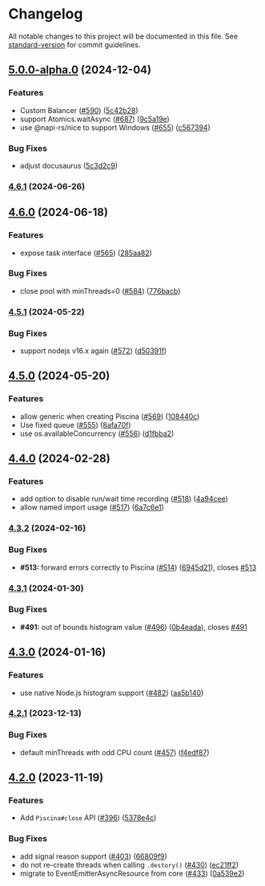 # Changelog

All notable changes to this project will be documented in this file. See [standard-version](https://github.com/conventional-changelog/standard-version) for commit guidelines.

## [5.0.0-alpha.0](https://github.com/piscinajs/piscina/compare/v4.6.1...v5.0.0-alpha.0) (2024-12-04)


### Features

* Custom Balancer ([#590](https://github.com/piscinajs/piscina/issues/590)) ([5c42b28](https://github.com/piscinajs/piscina/commit/5c42b28942f39399ea4aad39dd1f4367959c1e8f))
* support Atomics.waitAsync ([#687](https://github.com/piscinajs/piscina/issues/687)) ([9c5a19e](https://github.com/piscinajs/piscina/commit/9c5a19ea491b159b82f23512811555a5c4aa2d3f))
* use @napi-rs/nice to support Windows ([#655](https://github.com/piscinajs/piscina/issues/655)) ([c567394](https://github.com/piscinajs/piscina/commit/c56739465000f455fcf7abc2f83501054cab22a4))


### Bug Fixes

* adjust docusaurus ([5c3d2c9](https://github.com/piscinajs/piscina/commit/5c3d2c90ff0a00f338d194b20efdc6772d8e01e3))

### [4.6.1](https://github.com/piscinajs/piscina/compare/v4.6.0...v4.6.1) (2024-06-26)

## [4.6.0](https://github.com/piscinajs/piscina/compare/v4.5.2...v4.6.0) (2024-06-18)


### Features

* expose task interface ([#565](https://github.com/piscinajs/piscina/issues/565)) ([285aa82](https://github.com/piscinajs/piscina/commit/285aa82b45cfb1f33210812c441c83a44c78ed34))


### Bug Fixes

* close pool with minThreads=0 ([#584](https://github.com/piscinajs/piscina/issues/584)) ([776bacb](https://github.com/piscinajs/piscina/commit/776bacbebbc7f3adcde767a7dfada574da58bfe6))

### [4.5.1](https://github.com/piscinajs/piscina/compare/v4.5.0...v4.5.1) (2024-05-22)


### Bug Fixes

* support nodejs v16.x again ([#572](https://github.com/piscinajs/piscina/issues/572)) ([d50391f](https://github.com/piscinajs/piscina/commit/d50391fe93a6319c2a554f34d39cce0c946564ec))

## [4.5.0](https://github.com/piscinajs/piscina/compare/v4.4.0...v4.5.0) (2024-05-20)


### Features

* allow generic when creating Piscina ([#569](https://github.com/piscinajs/piscina/issues/569)) ([108440c](https://github.com/piscinajs/piscina/commit/108440c5586bad0be376c65a56836875fce5bef9))
* Use fixed queue ([#555](https://github.com/piscinajs/piscina/issues/555)) ([8afa70f](https://github.com/piscinajs/piscina/commit/8afa70faaefeb7ed87516af06aad5924a4dbe7f0))
* use os.availableConcurrency ([#556](https://github.com/piscinajs/piscina/issues/556)) ([d1fbba2](https://github.com/piscinajs/piscina/commit/d1fbba2cae4c189b822672bb63f50b7381cbb6ab))

## [4.4.0](https://github.com/piscinajs/piscina/compare/v4.3.2...v4.4.0) (2024-02-28)


### Features

* add option to disable run/wait time recording ([#518](https://github.com/piscinajs/piscina/issues/518)) ([4a94cee](https://github.com/piscinajs/piscina/commit/4a94cee847395a0395cce68743332009214243f2))
* allow named import usage ([#517](https://github.com/piscinajs/piscina/issues/517)) ([6a7c6e1](https://github.com/piscinajs/piscina/commit/6a7c6e170b19d1c6285c0230ad02f1a259fc69a3))

### [4.3.2](https://github.com/piscinajs/piscina/compare/v4.3.1...v4.3.2) (2024-02-16)


### Bug Fixes

* **#513:** forward errors correctly to Piscina ([#514](https://github.com/piscinajs/piscina/issues/514)) ([6945d21](https://github.com/piscinajs/piscina/commit/6945d21d47b72dfa801e0309948fea9fbf708c91)), closes [#513](https://github.com/piscinajs/piscina/issues/513)

### [4.3.1](https://github.com/piscinajs/piscina/compare/v4.3.0...v4.3.1) (2024-01-30)


### Bug Fixes

* **#491:** out of bounds histogram value ([#496](https://github.com/piscinajs/piscina/issues/496)) ([0b4eada](https://github.com/piscinajs/piscina/commit/0b4eada2485a0f722f5b6d39d657fd51975df0f3)), closes [#491](https://github.com/piscinajs/piscina/issues/491)

## [4.3.0](https://github.com/piscinajs/piscina/compare/v4.2.1...v4.3.0) (2024-01-16)


### Features

* use native Node.js histogram support ([#482](https://github.com/piscinajs/piscina/issues/482)) ([aa5b140](https://github.com/piscinajs/piscina/commit/aa5b1408e33420e7c29725381d7824b0b40d26e8))

### [4.2.1](https://github.com/piscinajs/piscina/compare/v4.2.0...v4.2.1) (2023-12-13)


### Bug Fixes

* default minThreads with odd CPU count ([#457](https://github.com/piscinajs/piscina/issues/457)) ([f4edf87](https://github.com/piscinajs/piscina/commit/f4edf87c8c4883e06ab70e99a8a5050eded89c5d))

## [4.2.0](https://github.com/piscinajs/piscina/compare/v4.1.0...v4.2.0) (2023-11-19)


### Features

* Add `Piscina#close` API ([#396](https://github.com/piscinajs/piscina/issues/396)) ([5378e4c](https://github.com/piscinajs/piscina/commit/5378e4cf9143587d9457d3cef6b88aa9653749bd))


### Bug Fixes

* add signal reason support ([#403](https://github.com/piscinajs/piscina/issues/403)) ([66809f9](https://github.com/piscinajs/piscina/commit/66809f94868b4b4597401e10252e1285fabc63c2))
* do not re-create threads when calling `.destory()` ([#430](https://github.com/piscinajs/piscina/issues/430)) ([ec21ff2](https://github.com/piscinajs/piscina/commit/ec21ff28f90a4d5e001ba694fe3dcd6abec3f553))
* migrate to EventEmitterAsyncResource from core ([#433](https://github.com/piscinajs/piscina/issues/433)) ([0a539e2](https://github.com/piscinajs/piscina/commit/0a539e23e7c413cc33631f1adb32ab28b468297b))

